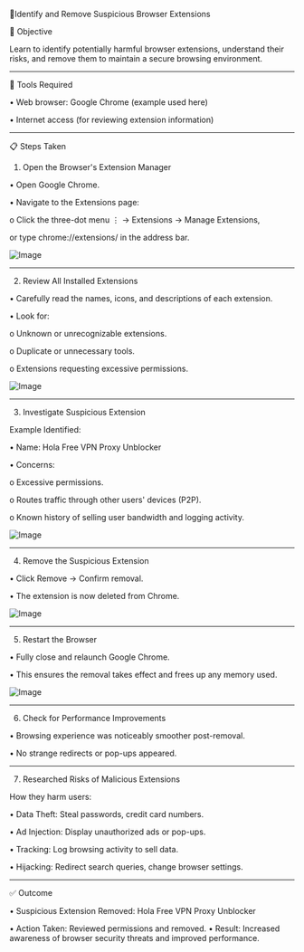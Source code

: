 🧹Identify and Remove Suspicious Browser Extensions

🎯 Objective

Learn to identify potentially harmful browser extensions, understand their risks, and remove them to maintain a secure browsing environment.
________________________________________
🧰 Tools Required

•	Web browser: Google Chrome (example used here)

•	Internet access (for reviewing extension information)
________________________________________
📋 Steps Taken

1. Open the Browser's Extension Manager
   
•	Open Google Chrome.

•	Navigate to the Extensions page:

o	Click the three-dot menu ⋮ → Extensions → Manage Extensions,

or type chrome://extensions/ in the address bar.

![Image](https://github.com/user-attachments/assets/6624c0b8-d852-4e64-a397-3700646c2c23)
________________________________________
2. Review All Installed Extensions
   
•	Carefully read the names, icons, and descriptions of each extension.

•	Look for:

o	Unknown or unrecognizable extensions.

o	Duplicate or unnecessary tools.

o	Extensions requesting excessive permissions.

![Image](https://github.com/user-attachments/assets/6eba2d9b-5a8d-4041-8f3f-799bb5b84d4e)
________________________________________
3. Investigate Suspicious Extension
   
Example Identified:

•	Name: Hola Free VPN Proxy Unblocker

•	Concerns:

o	Excessive permissions.

o	Routes traffic through other users' devices (P2P).

o	Known history of selling user bandwidth and logging activity.

![Image](https://github.com/user-attachments/assets/b6ec9d25-9c87-47dd-a45b-22806796fa82)
________________________________________
4. Remove the Suspicious Extension
   
•	Click Remove → Confirm removal.

•	The extension is now deleted from Chrome.

![Image](https://github.com/user-attachments/assets/913791cb-9618-40f3-b03f-14ab43935286)

________________________________________
5. Restart the Browser
   
•	Fully close and relaunch Google Chrome.

•	This ensures the removal takes effect and frees up any memory used.

![Image](https://github.com/user-attachments/assets/cd548155-becb-401b-a1d3-005db4d95775)
________________________________________
6. Check for Performance Improvements
   
•	Browsing experience was noticeably smoother post-removal.

•	No strange redirects or pop-ups appeared.

________________________________________
7. Researched Risks of Malicious Extensions
   
How they harm users:

•	Data Theft: Steal passwords, credit card numbers.

•	Ad Injection: Display unauthorized ads or pop-ups.

•	Tracking: Log browsing activity to sell data.

•	Hijacking: Redirect search queries, change browser settings.

________________________________________
✅ Outcome

•	Suspicious Extension Removed: Hola Free VPN Proxy Unblocker

•	Action Taken: Reviewed permissions and removed.
•	Result: Increased awareness of browser security threats and improved performance.
